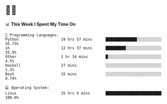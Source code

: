 # 👨‍💻
<!--START_SECTION:waka-->
📊 **This Week I Spent My Time On** 

```text
💬 Programming Languages: 
Python                   19 hrs 57 mins      ██████████████░░░░░░░░░░░   56.75% 
sh                       12 hrs 37 mins      █████████░░░░░░░░░░░░░░░░   35.9% 
Other                    1 hr 34 mins        █░░░░░░░░░░░░░░░░░░░░░░░░   4.5% 
Haskell                  27 mins             ░░░░░░░░░░░░░░░░░░░░░░░░░   1.3% 
Bash                     15 mins             ░░░░░░░░░░░░░░░░░░░░░░░░░   0.74%

💻 Operating System: 
Linux                    35 hrs 9 mins       █████████████████████████   100.0%

```


<!--END_SECTION:waka-->
